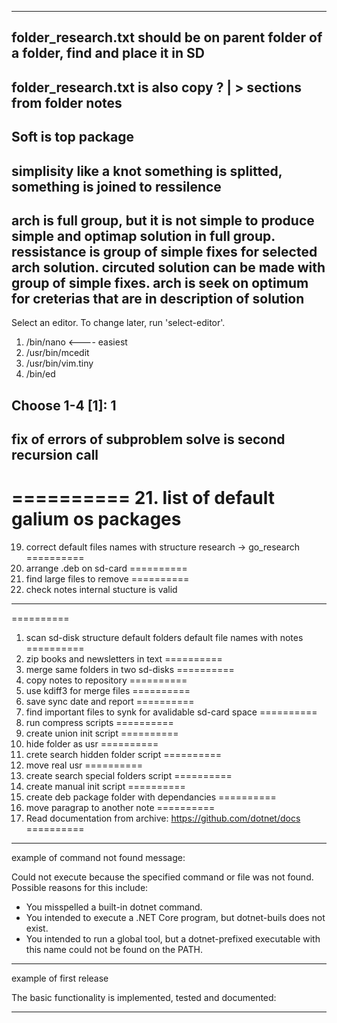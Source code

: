 --------------------
folder_research.txt should be on parent folder of a folder, find and place it in SD
--------------------
folder_research.txt is also copy ? | > sections from folder notes
--------------------
Soft is top package
--------------------
simplisity like a knot something is splitted, something is joined to ressilence
--------------------
arch is full group, but it is not simple to produce simple and optimap solution in full group.
ressistance is group of simple fixes for selected arch solution.
circuted solution can be made with group of simple fixes.
arch is seek on optimum for creterias that are in description of solution
--------------------
Select an editor.  To change later, run 'select-editor'.
  1. /bin/nano        <---- easiest
  2. /usr/bin/mcedit
  3. /usr/bin/vim.tiny
  4. /bin/ed

Choose 1-4 [1]: 1
--------------------
fix of errors of subproblem solve is second recursion call 
--------------------
==========
21. list of default galium os packages
==========
19. correct default files names with structure research -> go_research
==========
18. arrange .deb on sd-card
==========
10. find large files to remove
==========
5. check notes internal stucture is valid

--------------------
==========
1. scan sd-disk structure default folders default file names with notes
==========
2. zip books and newsletters in text
==========
3. merge same folders in two sd-disks
==========
4. copy notes to repository
==========
6. use kdiff3 for merge files
==========
7. save sync date and report
==========
8. find important files to synk for avalidable sd-card space
==========
9. run compress scripts
==========
11. create union init script
==========
12. hide folder as usr
==========
13. crete search hidden folder script
==========
14. move real usr
==========
15. create search special folders script
==========
16. create manual init script
==========
17. create deb package folder with dependancies
==========
20. move paragrap to another note
==========
22. Read documentation from archive: https://github.com/dotnet/docs
==========

-----------------
example of command not found message:

Could not execute because the specified command or file was not found.
Possible reasons for this include:
  * You misspelled a built-in dotnet command.
  * You intended to execute a .NET Core program, but dotnet-buils does not exist.
  * You intended to run a global tool, but a dotnet-prefixed executable with this name could not be found on the PATH.
------------------

example of first release

The basic functionality is implemented, tested and documented:

------------------